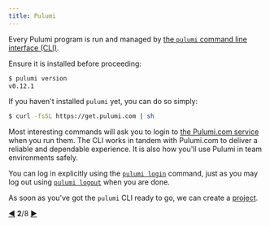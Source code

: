 ```yaml
---
title: Pulumi
---
```


Every Pulumi program is run and managed by [the `pulumi` command line interface (CLI)](/reference/cli).

Ensure it is installed before proceeding:

```bash
$ pulumi version
v0.12.1
```

If you haven't installed `pulumi` yet, you can do so simply:

```bash
$ curl -fsSL https://get.pulumi.com | sh
```

Most interesting commands will ask you to login to [the Pulumi.com service](https://pulumi.com/dashboard) when you run
them.  The CLI works in tandem with Pulumi.com to deliver a reliable and dependable experience.  It is also how you'll
use Pulumi in team environments safely.

You can log in explicitly using the [`pulumi login`](/reference/cli/pulumi_login.html) command, just as you may log out
using [`pulumi logout`](/reference/cli/pulumi_logout.html) when you are done.

As soon as you've got the `pulumi` CLI ready to go, we can create a <a href="basics-project.html">project</a>.

<div class="tour-nav">
    <a class="tour-button enabled" href="index.html" title="A Tour of Pulumi">◀</a>
    <span class="tour-index"><strong>2</strong>/8</span>
    <a class="tour-button enabled" href="basics-projects.html" title="Projects">▶</a>
</div>
